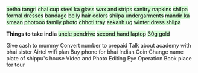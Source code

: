 
<mark style="background: #BBFABBA6;">petha</mark>
<mark style="background: #BBFABBA6;">tangri</mark>
<mark style="background: #BBFABBA6;">chai cup</mark>
<mark style="background: #BBFABBA6;">steel ka glass</mark>
<mark style="background: #BBFABBA6;">wax and strips</mark>
<mark style="background: #BBFABBA6;">sanitry napkins</mark>
<mark style="background: #BBFABBA6;">shilpa formal dresses</mark>
<mark style="background: #BBFABBA6;">bandage</mark>
<mark style="background: #BBFABBA6;">belly</mark>
<mark style="background: #BBFABBA6;">hair colors</mark>
<mark style="background: #BBFABBA6;">shilpa undergarments</mark>
<mark style="background: #BBFABBA6;">mandir ka smaan</mark>
<mark style="background: #BBFABBA6;">photooo</mark>
<mark style="background: #BBFABBA6;">family photo</mark>
<mark style="background: #BBFABBA6;">chhoti tray</mark>
<mark style="background: #BBFABBA6;">aakash ug</mark>
<mark style="background: #BBFABBA6;">winter dress shilpa</mark>

**Things to take india**
<mark style="background: #BBFABBA6;">uncle pendrive</mark>
<mark style="background: #BBFABBA6;">second hand laptop</mark>
<mark style="background: #BBFABBA6;">30g gold</mark>


Give cash to mummy
Convert number to prepaid
Talk about academy with bhai sister
Airtel wifi plan
Buy phone for bhai
Indian Coin
Change name plate of shippu's house
Video and Photo Editing
Eye Operation
Book place for tour



